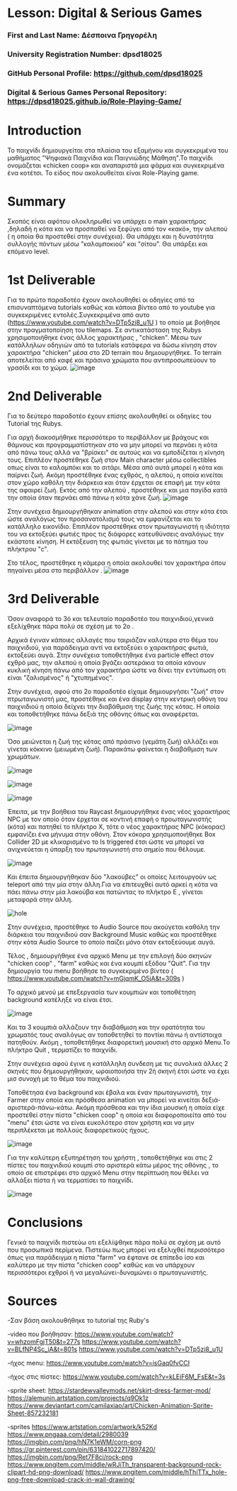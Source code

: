 # Lesson: Digital & Serious Games

### First and Last Name: Δέσποινα Γρηγορέλη
### University Registration Number: dpsd18025
### GitHub Personal Profile: https://github.com/dpsd18025 
### Digital & Serious Games Personal Repository: https://dpsd18025.github.io/Role-Playing-Game/ 

# Introduction
Το  παιχνίδι δημιουργείται στα πλαίσια του εξαμήνου και συγκεκριμένα του μαθήματος "Ψηφιακά Παιχνίδια και Παιγνιώδης Μάθηση".Το παιχνίδι ονομάζεται «chicken coop» και αναπαριστά μια φάρμα και συγκεκριμένα ένα κοτέτσι. Το είδος που ακολουθείται είναι Role-Playing game.

# Summary
Σκοπός είναι αφότου ολοκληρωθεί να υπάρχει ο main χαρακτήρας ,δηλαδή η κότα και να προσπαθεί να ξεφύγει από τον «κακό», την αλεπού ( η οποία θα προστεθεί στην συνέχεια). Θα υπάρχει και η δυνατότητα συλλογής πόντων μέσω  "καλαμποκιού" και "σίτου". Θα υπάρξει και επόμενο level.

# 1st Deliverable
Για το πρώτο παραδοτέο έχουν ακολουθηθεί οι οδηγίες από τα επισυναπτόμενα tutorials καθώς και κάποια βίντεο από το youtube για συγκεκριμένες εντολές.Συγκεκριμένα από αυτο (https://www.youtube.com/watch?v=DTp5zi8_u1U ) το οποίο με βοήθησε στην πραγματοποίηση του tilemaps.
Σε αντικατάσταση της Rubys χρησιμοποιήθηκε ένας άλλος χαρακτήρας , "chicken". 
Mέσω των κατάλληλων οδηγιών από τα tutorials κατάφερα να δώσω κίνηση στον χαρακτήρα "chicken" μέσα στο 2D terrain που δημιουργήθηκε. Το terrain αποτελείται από καφέ και πράσινα χρώματα που αντιπροσωπεύουν το γρασίδι και το χώμα.
![image](https://user-images.githubusercontent.com/115796313/201302100-3ac52c38-d81f-4497-833e-ee7a67fd489c.png)



# 2nd Deliverable

Για το δεύτερο παραδοτέο έχουν επίσης ακολουθηθεί οι οδηγίες του Tutorial της Rubys. 

Για αρχή διακοσμήθηκε περισσότερο το περιβάλλον με βράχους και θάμνους και προγραμματίστηκαν στο να μην μπορεί να περνάει η κότα από πάνω τους αλλά να "βρίσκει" σε αυτούς και να εμποδίζεται η κίνηση τους. Επιπλέον προστέθηκε ζωή στον Main character μέσω collectibles οπως είναι το καλαμπόκι και το σιτάρι. Μέσα από αυτά μπορεί η κότα και παίρνει ζωή. Ακόμη προστέθηκε ένας εχθρός, η αλεπού, η οποία κινείται στον χώρο καθόλη την διάρκεια και όταν έρχεται σε επαφή με την κότα της αφαιρεί ζωή. 
Εκτός από την αλεπού , προστέθηκε και μια παγίδα κατά την οποία όταν περνάει από πάνω η κότα χάνε ζωή.
![image](https://user-images.githubusercontent.com/115796313/207955581-269946ae-11dd-4730-87d5-eab79a5127e4.png)


Στην συνέχεια δημιουργήθηκαν animation στην αλεπού και στην κότα έτσι ώστε αναλόγως τον προσανατολισμό τους να εμφανίζεται και το κατάλληλο εικονίδιο. Επιπλέον προστέθηκε στον πρωταγωνιστή η ιδιότητα του να εκτοξεύει φωτιές προς τις διάφορες κατευθύνσεις αναλόγως την εκάστοτε κίνηση. Η εκτόξευση της φωτιάς γίνεται με το πάτημα του πλήκτρου "c".

Στο τέλος, προστέθηκε η κάμερα η οποία ακολουθεί τον χαρακτήρα όπου πηγαίνει μέσα στο περιβάλλον . 
![image](https://user-images.githubusercontent.com/115796313/207959414-ba058306-3239-474a-a97f-bdfa9be61a5d.png)


# 3rd Deliverable 

Όσον αναφορά το 3ό και τελευταίο παραδοτέο του παιχνιδιού,γενικά εξελίχθηκε πάρα πολύ σε σχέση με το 2ο .

Αρχικά έγιναν κάποιες αλλαγές που ταιριάζαν καλύτερα στο θέμα του παιχνιδιού, για παράδειγμα αντί να εκτοξεύει ο χαρακτήρας φωτιά, εκτοξεύει αυγά. 
Στην συνέχεια τοποθετήθηκε ένα particle effect στον εχθρό μας, την αλεπού η οποία βγάζει αστεράκια τα οποία κάνουν κυκλική κίνηση πάνω από τον χαρακτήρα ώστε να δίνει την εντύπωση οτι είναι "ζαλισμένος" ή "χτυπημένος". 

Στην συνέχεια, αφού στο 2ο παραδοτέο είχαμε δημιουργήσει "ζωή" στον πτρωταγωνιστή μας, προστέθηκε και ένα display στην κεντρική οθόνη του παιχνιδιού η οποία δείχνει την διαβάθμιση της ζωής της κότας. Η οποία και τοποθετήθηκε πάνω δεξιά της οθόνης όπως και αναφέρεται.

![image](https://user-images.githubusercontent.com/115796313/211919080-727f79b3-0f2a-49b7-b9bc-dcf965292c2b.png)

Όσο μειώνεται η ζωή της κότας από πράσινο (γεμάτη ζωή) αλλάζει και γίνεται κόκκινο (μειωμένη ζωή).
Παρακάτω φαίνεται η διαβάθμιση των χρωμάτων. 

![image](https://user-images.githubusercontent.com/115796313/211919834-8ea2dffa-f62e-4aeb-81d1-e63073b64444.png)

![image](https://user-images.githubusercontent.com/115796313/211919915-cd1b0a0e-8c66-4ee2-b219-df71b0b42a93.png)

![image](https://user-images.githubusercontent.com/115796313/211919977-ca186f4f-8e8d-45b0-a6c1-707c08cc9453.png)

Έπειτα, με την βοήθεια του Raycast δημιουργήθηκε ένας νέος χαρακτήρας NPC με τον οποίο όταν έρχεται σε κοντινή επαφή ο προωταγωνιστής (κότα) και πατηθεί το πλήκτρο X, τότε ο νέος χαρακτήρας NPC (κόκορας) εμφανίζει ένα μήνυμα στην οθόνη. Στον κόκορα χρησιμοποιήθηκε Box Collider 2D με κλικαρισμένο το Is triggered έτσι ώστε να μπορεί να ανιχνεύεται η ύπαρξη του πρωταγωνιστή στο σημείο που θέλουμε.

![image](https://user-images.githubusercontent.com/115796313/211920464-5e5bc4af-c796-4c12-b1e5-409dc371abf8.png)

Και έπειτα δημιουργήθηκαν δύο "λακούβες" οι οποίες λειτουργούν ως teleport από την μία στην άλλη.Για να επιτευχθεί αυτό αρκεί η κότα να πάει πάνω στην μία λακούβα και πατώντας το πλήκτρο E , γίνεται μεταφορά στην άλλη.

![hole](https://user-images.githubusercontent.com/115796313/211921432-a15ac732-c87d-4bb0-becc-074f5aebc547.png)

Στην συνέχεια, προστέθηκε το Audio Source που ακούγεται καθόλη την διάρκεια του παιχνιδιού σαν Background Music καθώς και προστέθηκε στην κότα Audio Source το οποίο παίζει μόνο όταν εκτοξεύουμε αυγά.

Τέλος , δημιουργήθηκε ένα αρχικό Menu με την επιλογή δύο σκηνών "chicken coop" , "farm" καθώς και ένα κουμπί εξόδου "Quit". Για την δημιουργία του menu βοήθησε το συγκεκριμένο βίντεο ( https://www.youtube.com/watch?v=mGjqmK_O5jA&t=309s )

Το αρχικό μενού με επεξεργασία των κουμπιών και τοποθέτηση background κατέληξε να είναι έτσι.

![image](https://user-images.githubusercontent.com/115796313/211922371-3ea8e65b-46b8-4d83-aab8-846fcc7ac23f.png)

Και τα 3 κουμπιά αλλάζουν την διαβάθμιση και την ορατότητα του χρωματός τους αναλόγως αν τοποθετηθεί το ποντίκι πάνω ή αντίστοιχα πατηθούν. Ακόμη , τοποθετήθηκε διαφορετική μουσική στο αρχικό Menu.Το πλήκτρο Quit , τερματίζει το παιχνίδι.

Στην συνέχεια αφού έγινε η κατάλληλη συνδεση με τις συνολικά άλλες 2 σκηνές που δημιουργήθηκαν, ωραιοποιήσα την 2ή σκηνή έτσι ώστε να έχει μισ συνοχή με το θέμα του παιχνιδιού.

Τοποθέτησα ένα background και έβαλα και έναν πρωταγωνιστή, την Farmer στην οποία και πρόσθεσα animation να μπορεί να κινείται δεξιά-αριστερά-πάνω-κάτω. Ακόμη πρόσθεσα και την ίδια μουσική η οποία είχε προστεθεί στην πίστα "chicken coop" η οποία και διαφοροποιείτα από του "menu" έτσι ώστε να είναι ευκολότερο στον χρήστη και να μην περιπλέκεται με πολλούς διαφορετικούς ήχους.

![image](https://user-images.githubusercontent.com/115796313/211923438-ce57cb9e-031f-4e99-b344-fa4c1e9587ae.png)

Για την καλύτερη εξυπηρέτηση του χρήστη , τοποθετήθηκε και στις 2 πίστες του παιχνιδιού κουμπί στο αριστερά κάτω μέρος της οθόνης , το οποίο σε επιστρέφει στο αρχικό Menu στην περίπτωση που θέλει να αλλάξει πίστα ή να τερματίσει το παιχνίδι.

![image](https://user-images.githubusercontent.com/115796313/211923724-2a5d6d78-9739-4706-bb0e-d3e418a5c91c.png)

# Conclusions
 
Γενικά το παιχνίδι πιστεύω οτι εξελίψθηκε πάρα πολύ σε σχέση με αυτό που προσωπικά περίμενα. Πιστεύω πως μπορεί να εξελιχθεί περισσότερο όπως για παράδειγμα η πίστα "farm" να έφτανε σε επίπεδο ίσο και καλύτερο με την πίστα "chicken coop" καθώς και να υπάρχουν περισσότεροι εχθροί ή να μεγαλώνει-δυναμώνει ο πρωταγωνιστής.

# Sources
-Σαν βάση ακολουθήθηκε το tutorial της Ruby's

-video που βοήθησαν:
https://www.youtube.com/watch?v=whzomFgjT50&t=277s
https://www.youtube.com/watch?v=BLfNP4Sc_iA&t=801s
https://www.youtube.com/watch?v=DTp5zi8_u1U

-ήχος menu:
https://www.youtube.com/watch?v=isGaq0fvCCI

-ήχος στις πίστες:
https://www.youtube.com/watch?v=kLEjF6M_FsE&t=3s

-sprite sheet:
https://stardewvalleymods.net/skirt-dress-farmer-mod/
https://alemunin.artstation.com/projects/q9Ok1z
https://www.deviantart.com/camilaxiao/art/Chicken-Animation-Sprite-Sheet-857232181

-sprites
https://www.artstation.com/artwork/k52Kd
https://www.pngaaa.com/detail/2980039
https://imgbin.com/png/hN7K1eWM/corn-png
https://gr.pinterest.com/pin/631841022717897420/
https://imgbin.com/png/Ret7F8ci/rock-png
https://www.pngitem.com/middle/wRJiTh_transparent-background-rock-clipart-hd-png-download/
https://www.pngitem.com/middle/hThiTTx_hole-png-free-download-crack-in-wall-drawing/
